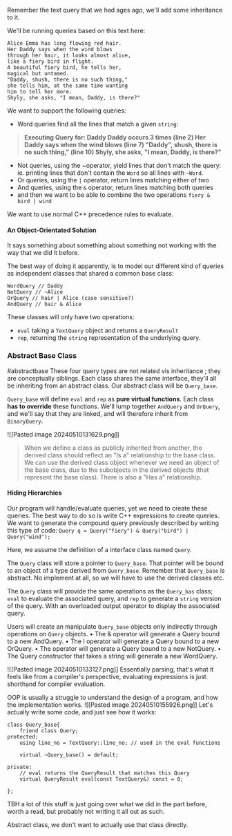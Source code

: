 Remember the text query that we had ages ago, we'll add some inheritance to it. 

We'll be running queries based on this text here: 

```
Alice Emma has long flowing red hair.
Her Daddy says when the wind blows
through her hair, it looks almost alive,
like a fiery bird in flight.
A beautiful fiery bird, he tells her,
magical but untamed.
"Daddy, shush, there is no such thing,"
she tells him, at the same time wanting
him to tell her more.
Shyly, she asks, "I mean, Daddy, is there?"
```

We want to support the following queries: 
- Word queries find all the lines that match a given `string`: 
> **Executing Query for: 
> Daddy    Daddy occurs 3 times
> (line 2) Her Daddy says when the wind blows
> (line 7) "Daddy", shush, there is no such thing,"
> (line 10) Shyly, she asks, "I mean, Daddy, is there?"**

- Not queries, using the ~operator, yield lines that don't match the query: ie. printing lines that don't contain the `Word` so all lines with `~Word`. 
- Or queries, using the `|` operator, return lines matching either of two 
- And queries, using the `&` operator, return lines matching both queries
- and then we want to be able to combine the two operations `fiery & bird | wind`


We want to use normal C++ precedence rules to evaluate. 

#### An Object-Orientated Solution
It says something about something about something not working with the way that we did it before. 

The best way of doing it apparently, is to model our different kind of queries as independent classes that shared a common base class: 
```
WordQuery // Daddy
NotQuery // ~Alice
OrQuery // hair | Alice (case sensitive?)
AndQuery // hair & Alice 
```
These classes will only have two operations: 
- `eval` taking a `TextQuery` object and returns a `QueryResult`
- `rep`, returning the `string` representation of the underlying query. 


### Abstract Base Class
#abstractbase
These four query types are not related vis inheritance ; they are conceptually siblings. 
Each class shares the same interface, they'll all be inheriting from an abstract class. 
Our abstract class will be `Query_base`.

`Query_base` will define `eval` and `rep` as **pure virtual functions**. 
Each class **has to override** these functions. 
We'll lump together `AndQuery` and `OrQuery`, and we'll say that they are linked, and will therefore inherit from `BinaryQuery`. 


![[Pasted image 20240510131629.png]]
> When we define a class as publicly inherited from another, the derived class should reflect an "Is a" relationship to the base class. We can use the derived class object whenever we need an object of the base class, due to the subobjects in the derived objects (that represent the base class). 
> There is also a "Has a" relationship. 

#### Hiding Hierarchies
Our program will handle/evaluate queries, yet we need to create these queries. The best way to do so is write C++ expressions to create queries. We want to generate the compound query previously described by writing this type of code: 
`Query q = Query("fiery") & Query("bird") | Query("wind");`

Here, we assume the definition of a interface class named `Query`. 

The `Query` class will store a pointer to `Query_base`. 
That pointer will be bound to an object of a type derived from `Query_base`.  Remember that `Query_base` is abstract. No implement at all, so we will have to use the derived classes etc. 

The `Query` class will provide the same operations as the `Query_bas` class; `eval` to evaluate the associated query, and `rep` to generate a `string` version of the query. With an overloaded output operator to display the associated query. 

Users will create an manipulate `Query_base` objects only indirectly through operations on `Query` objects. 
• The & operator will generate a Query bound to a new AndQuery.
• The I operator will generate a Query bound to a new OrQuery.
• The operator will generate a Query bound to a new NotQuery.
• The Query constructor that takes a string will generate a new WordQuery.

![[Pasted image 20240510133127.png]]
Essentially parsing, that's what it feels like from a compiler's perspective, evaluating expressions is just shorthand for compiler evaluation. 

OOP is usually a struggle to understand the design of a program, and how the implementation works. 
![[Pasted image 20240510155926.png]]
Let's actually write some code, and just see how it works: 
```
class Query_base{ 
	friend class Query;
protected: 
	using line_no = TextQuery::line_no; // used in the eval functions

	virtual ~Query_base() = default;

private: 
	// eval returns the QueryResult that matches this Query
	virtual QueryResult eval(const TextQuery&) const = 0; 

};
```



TBH a lot of this stuff is just going over what we did in the part before, worth a read, but probably not writing it all out as such. 

Abstract class, we don't want to actually use that class directly. 